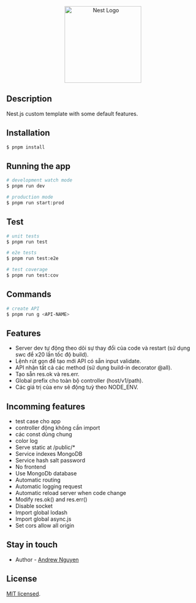 <p align="center">
  <a href="http://nestjs.com/" target="blank">
    <img src="https://nestjs.com/img/logo-small.svg" width="200" alt="Nest Logo" />
  </a>
</p>

## Description

Nest.js custom template with some default features.

## Installation

```bash
$ pnpm install
```

## Running the app

```bash
# development watch mode
$ pnpm run dev

# production mode
$ pnpm run start:prod
```

## Test

```bash
# unit tests
$ pnpm run test

# e2e tests
$ pnpm run test:e2e

# test coverage
$ pnpm run test:cov
```

## Commands
```bash
# create API
$ pnpm run g <API-NAME>
```

## Features
- Server dev tự động theo dõi sự thay đổi của code và restart (sử dụng swc để x20 lần tốc độ build).
- Lệnh rút gọn để tạo mới API có sẵn input validate.
- API nhận tất cả các method (sử dụng build-in decorator @all).
- Tạo sẵn res.ok và res.err.
- Global prefix cho toàn bộ controller (host/v1/path).
- Các giá trị của env sẽ động tuỳ theo NODE_ENV.

## Incomming features
- test case cho app
- controller động không cần import
- các const dùng chung
- color log
- Serve static at /public/*
- Service indexes MongoDB
- Service hash salt password
- No frontend
- Use MongoDb database
- Automatic routing
- Automatic logging request
- Automatic reload server when code change
- Modify res.ok() and res.err()
- Disable socket
- Import global lodash
- Import global async.js
- Set cors allow all origin

## Stay in touch

- Author - [Andrew Nguyen](https://github.com/nguyenleminhdev)

## License

[MIT licensed](LICENSE).
